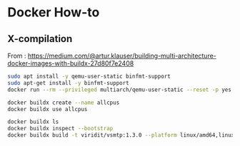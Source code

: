 # Docker How-to

## X-compilation

From : https://medium.com/@artur.klauser/building-multi-architecture-docker-images-with-buildx-27d80f7e2408

```sh
sudo apt install -y qemu-user-static binfmt-support
sudo apt-get install -y binfmt-support
docker run --rm --privileged multiarch/qemu-user-static --reset -p yes

docker buildx create --name allcpus
docker buildx use allcpus

docker buildx ls
docker buildx inspect --bootstrap
docker buildx build -t viridit/vsmtp:1.3.0 --platform linux/amd64,linux/arm64 --push .
```
